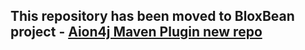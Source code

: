 ## This repository has been moved to BloxBean project - [Aion4j Maven Plugin new repo](https://github.com/bloxbean/aion4j-maven-plugin)


